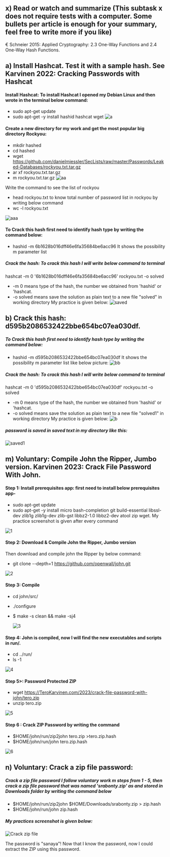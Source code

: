 ## x) Read or watch and summarize (This subtask x does not require tests with a computer. Some bullets per article is enough for your summary, feel free to write more if you like)
€ Schneier 2015: Applied Cryptography: 2.3 One-Way Functions and 2.4 One-Way Hash Functions.
## a) Install Hashcat. Test it with a sample hash. See Karvinen 2022: Cracking Passwords with Hashcat
#### Install Hashcat: To install Hashcat I opened my Debian Linux and then wrote in the terminal below command:
* sudo apt-get update
* sudo apt-get -y install hashid hashcat wget
  ![a](https://github.com/user-attachments/assets/2c2db6cc-ad8d-404f-9560-e346d7949c7e)

#### Create a new directory for my work and get the most popular big directory Rockyou:
* mkdir hashed
* cd hashed
* wget https://github.com/danielmiessler/SecLists/raw/master/Passwords/Leaked-Databases/rockyou.txt.tar.gz
* ar xf rockyou.txt.tar.gz
* m rockyou.txt.tar.gz
  ![aa](https://github.com/user-attachments/assets/a94844f0-e9da-4bd7-8a82-c7dc79943563)
  
Write the command to see the list of rockyou 
* head rockyou.txt
to know total number of password list in rockyou by writing below command
* wc -l rockyou.txt

![aaa](https://github.com/user-attachments/assets/0de49181-a83c-470a-9586-990d283c612b)

#### To Crack this hash first need to identify hash type by writing the command below:
* hashid -m 6b1628b016dff46e6fa35684be6acc96
It shows the possibility m parameter list

##### Crack the hash: To crack this hash I will write below command to terminal 
hashcat -m 0 '6b1628b016dff46e6fa35684be6acc96' rockyou.txt -o solved
* -m 0 means type of the hash, the number we obtained from 'hashid' or 'hashcat.
* -o solved means save the solution as plain text to a new file "solved" in working directory
My practice is given below:
![saved](https://github.com/user-attachments/assets/b1097cec-8826-42ac-bf4c-91afdc6fba62)

 
## b) Crack this hash: d595b2086532422bbe654bc07ea030df.
##### To Crack this hash first need to identify hash type by writing the command below:
* hashid -m d595b2086532422bbe654bc07ea030df
It shows the possibility m parameter list like below picture:
![bb](https://github.com/user-attachments/assets/4b3628ec-1a15-4c8f-b807-7d8e0dbf4e66)


##### Crack the hash: To crack this hash I will write below command to terminal 
hashcat -m 0 'd595b2086532422bbe654bc07ea030df' rockyou.txt -o solved
* -m 0 means type of the hash, the number we obtained from 'hashid' or 'hashcat.
* -o solved means save the solution as plain text to a new file "solved1" in working directory
My practice is given below:
![b](https://github.com/user-attachments/assets/a6480c73-176e-4ef2-8f15-a2dbc8d40b6d)

##### password is saved in saved text in my directory like this:

![saved1](https://github.com/user-attachments/assets/440c464f-b867-45b5-b648-66add85eb995)

## m) Voluntary: Compile John the Ripper, Jumbo version. Karvinen 2023: Crack File Password With John.

#### Step 1: Install prerequisites app: first need to install below prerequisites app-
* sudo apt-get update
* sudo apt-get -y install micro bash-completion git build-essential libssl-dev zlib1g zlib1g-dev zlib-gst libbz2-1.0 libbz2-dev atool zip wget. My practice screenshot is given after every command

![1](https://github.com/user-attachments/assets/6468ea9c-c40f-4bc9-9690-1c4f2cf6f799)

#### Step 2: Download & Compile John the Ripper, Jumbo version
Then download and compile john the Ripper by below command: 
* git clone --depth=1 https://github.com/openwall/john.git
  
![2](https://github.com/user-attachments/assets/f0b65a53-2cd3-4318-923d-f2ea803dfe25)
  
####  Step 3: Compile
*	cd john/src/	
* ./configure
* $ make -s clean && make -sj4

  ![3](https://github.com/user-attachments/assets/5ead7e55-09e4-442c-bc1d-8cb87ec70ebc)

#### Step 4: John is compiled, now I will find the new executables and scripts in run/.
* cd ../run/
* ls -1
  
![4](https://github.com/user-attachments/assets/cf5b31fc-8440-4108-a1dc-46ce1e0543fc)

#### Step 5>: Password Protected ZIP
* wget https://TeroKarvinen.com/2023/crack-file-password-with-john/tero.zip
* unzip tero.zip

![5](https://github.com/user-attachments/assets/abdd5787-d57c-48ea-ab9c-5e5ddd358c0a)


#### Step 6 : Crack ZIP Password by writing the command 
*  $HOME/john/run/zip2john tero.zip >tero.zip.hash
*  $HOME/john/run/john tero.zip.hash

  ![6](https://github.com/user-attachments/assets/a27c1111-3888-4dfb-a8b0-ad4e71d1b778)

## n) Voluntary: Crack a zip file password:
#####  Crack a zip file password I follow voluntary work m steps from 1 - 5, then crack a zip file password that was named 'srabonty.zip' as and stored in Downloads folder by writing the command below 
* $HOME/john/run/zip2john $HOME/Downloads/srabonty.zip > zip.hash
* $HOME/john/run/john zip.hash
##### My practices screenshot is given below:

![Crack zip file](https://github.com/user-attachments/assets/4b8486f6-7224-43a7-b78e-40d1a1523fc1)

The password is "sanaya"! Now that I know the password, now I could extract the ZIP using this password.

  







 
